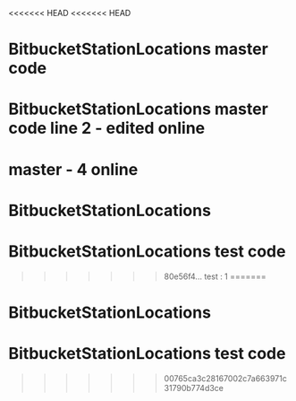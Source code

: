 <<<<<<< HEAD
<<<<<<< HEAD
# BitbucketStationLocations master code
# BitbucketStationLocations master code line 2 - edited online
master - 4 online
=======
# BitbucketStationLocations
# BitbucketStationLocations test code
>>>>>>> 80e56f4... test : 1
=======
# BitbucketStationLocations
# BitbucketStationLocations test code
>>>>>>> 00765ca3c28167002c7a663971c31790b774d3ce
